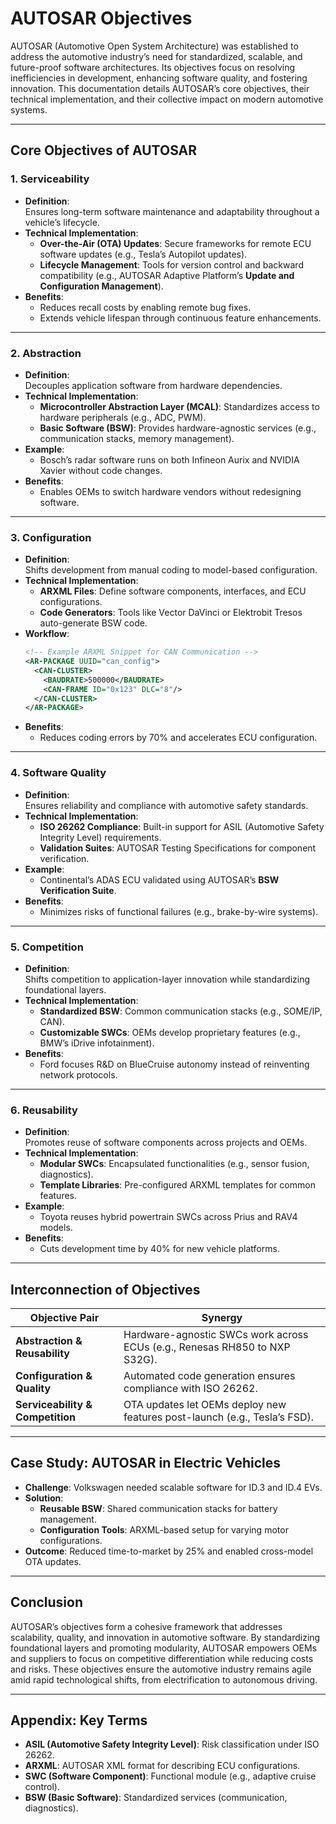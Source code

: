 # AUTOSAR Objectives  

AUTOSAR (Automotive Open System Architecture) was established to address the automotive industry’s need for standardized, scalable, and future-proof software architectures. Its objectives focus on resolving inefficiencies in development, enhancing software quality, and fostering innovation. This documentation details AUTOSAR’s core objectives, their technical implementation, and their collective impact on modern automotive systems.  

---

## **Core Objectives of AUTOSAR**  

### **1. Serviceability**  
- **Definition**:  
  Ensures long-term software maintenance and adaptability throughout a vehicle’s lifecycle.  
- **Technical Implementation**:  
  - **Over-the-Air (OTA) Updates**: Secure frameworks for remote ECU software updates (e.g., Tesla’s Autopilot updates).  
  - **Lifecycle Management**: Tools for version control and backward compatibility (e.g., AUTOSAR Adaptive Platform’s **Update and Configuration Management**).  
- **Benefits**:  
  - Reduces recall costs by enabling remote bug fixes.  
  - Extends vehicle lifespan through continuous feature enhancements.  

---

### **2. Abstraction**  
- **Definition**:  
  Decouples application software from hardware dependencies.  
- **Technical Implementation**:  
  - **Microcontroller Abstraction Layer (MCAL)**: Standardizes access to hardware peripherals (e.g., ADC, PWM).  
  - **Basic Software (BSW)**: Provides hardware-agnostic services (e.g., communication stacks, memory management).  
- **Example**:  
  - Bosch’s radar software runs on both Infineon Aurix and NVIDIA Xavier without code changes.  
- **Benefits**:  
  - Enables OEMs to switch hardware vendors without redesigning software.  

---

### **3. Configuration**  
- **Definition**:  
  Shifts development from manual coding to model-based configuration.  
- **Technical Implementation**:  
  - **ARXML Files**: Define software components, interfaces, and ECU configurations.  
  - **Code Generators**: Tools like Vector DaVinci or Elektrobit Tresos auto-generate BSW code.  
- **Workflow**:  
  ```xml  
  <!-- Example ARXML Snippet for CAN Communication -->  
  <AR-PACKAGE UUID="can_config">  
    <CAN-CLUSTER>  
      <BAUDRATE>500000</BAUDRATE>  
      <CAN-FRAME ID="0x123" DLC="8"/>  
    </CAN-CLUSTER>  
  </AR-PACKAGE>  
  ```  
- **Benefits**:  
  - Reduces coding errors by 70% and accelerates ECU configuration.  

---

### **4. Software Quality**  
- **Definition**:  
  Ensures reliability and compliance with automotive safety standards.  
- **Technical Implementation**:  
  - **ISO 26262 Compliance**: Built-in support for ASIL (Automotive Safety Integrity Level) requirements.  
  - **Validation Suites**: AUTOSAR Testing Specifications for component verification.  
- **Example**:  
  - Continental’s ADAS ECU validated using AUTOSAR’s **BSW Verification Suite**.  
- **Benefits**:  
  - Minimizes risks of functional failures (e.g., brake-by-wire systems).  

---

### **5. Competition**  
- **Definition**:  
  Shifts competition to application-layer innovation while standardizing foundational layers.  
- **Technical Implementation**:  
  - **Standardized BSW**: Common communication stacks (e.g., SOME/IP, CAN).  
  - **Customizable SWCs**: OEMs develop proprietary features (e.g., BMW’s iDrive infotainment).  
- **Benefits**:  
  - Ford focuses R&D on BlueCruise autonomy instead of reinventing network protocols.  

---

### **6. Reusability**  
- **Definition**:  
  Promotes reuse of software components across projects and OEMs.  
- **Technical Implementation**:  
  - **Modular SWCs**: Encapsulated functionalities (e.g., sensor fusion, diagnostics).  
  - **Template Libraries**: Pre-configured ARXML templates for common features.  
- **Example**:  
  - Toyota reuses hybrid powertrain SWCs across Prius and RAV4 models.  
- **Benefits**:  
  - Cuts development time by 40% for new vehicle platforms.  

---

## **Interconnection of Objectives**  

| **Objective Pair**         | **Synergy**                                                                 |  
|----------------------------|-----------------------------------------------------------------------------|  
| **Abstraction & Reusability** | Hardware-agnostic SWCs work across ECUs (e.g., Renesas RH850 to NXP S32G). |  
| **Configuration & Quality**  | Automated code generation ensures compliance with ISO 26262.               |  
| **Serviceability & Competition** | OTA updates let OEMs deploy new features post-launch (e.g., Tesla’s FSD). |  

---

## **Case Study: AUTOSAR in Electric Vehicles**  
- **Challenge**: Volkswagen needed scalable software for ID.3 and ID.4 EVs.  
- **Solution**:  
  - **Reusable BSW**: Shared communication stacks for battery management.  
  - **Configuration Tools**: ARXML-based setup for varying motor configurations.  
- **Outcome**: Reduced time-to-market by 25% and enabled cross-model OTA updates.  

---

## **Conclusion**  
AUTOSAR’s objectives form a cohesive framework that addresses scalability, quality, and innovation in automotive software. By standardizing foundational layers and promoting modularity, AUTOSAR empowers OEMs and suppliers to focus on competitive differentiation while reducing costs and risks. These objectives ensure the automotive industry remains agile amid rapid technological shifts, from electrification to autonomous driving.  

---

## **Appendix: Key Terms**  
- **ASIL (Automotive Safety Integrity Level)**: Risk classification under ISO 26262.  
- **ARXML**: AUTOSAR XML format for describing ECU configurations.  
- **SWC (Software Component)**: Functional module (e.g., adaptive cruise control).  
- **BSW (Basic Software)**: Standardized services (communication, diagnostics).  

